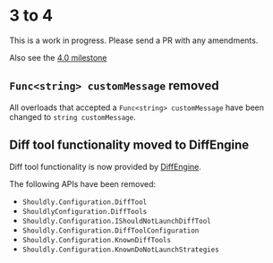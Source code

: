 # 3 to 4

This is a work in progress. Please send a PR with any amendments.

Also see the [4.0 milestone](https://github.com/shouldly/shouldly/milestone/2?closed=1)


## `Func<string> customMessage` removed

All overloads that accepted a `Func<string> customMessage` have been changed to `string customMessage`.


## Diff tool functionality moved to DiffEngine

Diff tool functionality is now provided by [DiffEngine](https://github.com/VerifyTests/DiffEngine).

The following APIs have been removed:

 * `Shouldly.Configuration.DiffTool`
 * `ShouldlyConfiguration.DiffTools`
 * `Shouldly.Configuration.IShouldNotLaunchDiffTool`
 * `Shouldly.Configuration.DiffToolConfiguration`
 * `Shouldly.Configuration.KnownDiffTools`
 * `Shouldly.Configuration.KnownDoNotLaunchStrategies`
